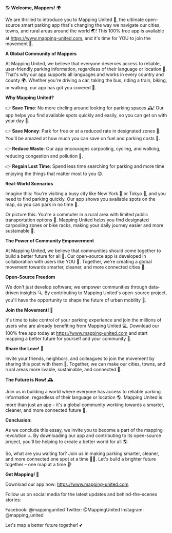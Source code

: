 🌎 **Welcome, Mappers!** 🌍

We are thrilled to introduce you to Mapping United 🤝, the ultimate open-source smart parking app that's changing the way we navigate our cities, towns, and rural areas around the world 🌏! This 100% free app is available at https://www.mapping-united.com, and it's time for YOU to join the movement 🎉.

**A Global Community of Mappers**

At Mapping United, we believe that everyone deserves access to reliable, user-friendly parking information, regardless of their language or location 💬. That's why our app supports all languages and works in every country and county 🌍. Whether you're driving a car, taking the bus, riding a train, biking, or walking, our app has got you covered 🚀.

**Why Mapping United?**

👉 **Save Time**: No more circling around looking for parking spaces 🕰️! Our app helps you find available spots quickly and easily, so you can get on with your day 📆.

👉 **Save Money**: Park for free or at a reduced rate in designated zones 🤑. You'll be amazed at how much you can save on fuel and parking costs 💸.

👉 **Reduce Waste**: Our app encourages carpooling, cycling, and walking, reducing congestion and pollution 🌿.

👉 **Regain Lost Time**: Spend less time searching for parking and more time enjoying the things that matter most to you 😊.

**Real-World Scenarios**

Imagine this: You're visiting a busy city like New York 🗽️ or Tokyo 🗼️, and you need to find parking quickly. Our app shows you available spots on the map, so you can park in no time 📍.

Or picture this: You're a commuter in a rural area with limited public transportation options 🚂. Mapping United helps you find designated carpooling zones or bike racks, making your daily journey easier and more sustainable 🌳.

**The Power of Community Empowerment**

At Mapping United, we believe that communities should come together to build a better future for all 👫. Our open-source app is developed in collaboration with users like YOU 🤝. Together, we're creating a global movement towards smarter, cleaner, and more connected cities 🌈.

**Open-Source Freedom**

We don't just develop software; we empower communities through data-driven insights 🔍. By contributing to Mapping United's open-source project, you'll have the opportunity to shape the future of urban mobility 🚀.

**Join the Movement! 🎉**

It's time to take control of your parking experience and join the millions of users who are already benefiting from Mapping United 💻. Download our 100% free app today at https://www.mapping-united.com and start mapping a better future for yourself and your community 🌟.

**Share the Love! 🤗**

Invite your friends, neighbors, and colleagues to join the movement by sharing this post with them 📣. Together, we can make our cities, towns, and rural areas more livable, sustainable, and connected 💚.

**The Future is Now! 🕰️**

Join us in building a world where everyone has access to reliable parking information, regardless of their language or location 🌎. Mapping United is more than just an app – it's a global community working towards a smarter, cleaner, and more connected future 🌈.

**Conclusion:**

As we conclude this essay, we invite you to become a part of the mapping revolution 🔝. By downloading our app and contributing to its open-source project, you'll be helping to create a better world for all 🌎.

So, what are you waiting for? Join us in making parking smarter, cleaner, and more connected one spot at a time 📍👏. Let's build a brighter future together – one map at a time 🤝!

**Get Mapping! 🚀**

Download our app now: https://www.mapping-united.com

Follow us on social media for the latest updates and behind-the-scenes stories:

Facebook: @mappingunited
Twitter: @MappingUnited
Instagram: @mapping_united

Let's map a better future together! 💕